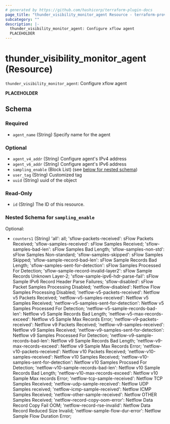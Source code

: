 ```yaml
---
# generated by https://github.com/hashicorp/terraform-plugin-docs
page_title: "thunder_visibility_monitor_agent Resource - terraform-provider-thunder"
subcategory: ""
description: |-
  thunder_visibility_monitor_agent: Configure xflow agent
  PLACEHOLDER
---
```


# thunder_visibility_monitor_agent (Resource)

`thunder_visibility_monitor_agent`: Configure xflow agent

__PLACEHOLDER__



<!-- schema generated by tfplugindocs -->
## Schema

### Required

- `agent_name` (String) Specify name for the agent

### Optional

- `agent_v4_addr` (String) Configure agent's IPv4 address
- `agent_v6_addr` (String) Configure agent's IPv6 address
- `sampling_enable` (Block List) (see [below for nested schema](#nestedblock--sampling_enable))
- `user_tag` (String) Customized tag
- `uuid` (String) uuid of the object

### Read-Only

- `id` (String) The ID of this resource.

<a id="nestedblock--sampling_enable"></a>
### Nested Schema for `sampling_enable`

Optional:

- `counters1` (String) 'all': all; 'sflow-packets-received': sFlow Packets Received; 'sflow-samples-received': sFlow Samples Received; 'sflow-samples-bad-len': sFlow Samples Bad Length; 'sflow-samples-non-std': sFlow Samples Non-standard; 'sflow-samples-skipped': sFlow Samples Skipped; 'sflow-sample-record-bad-len': sFlow Sample Records Bad Length; 'sflow-samples-sent-for-detection': sFlow Samples Processed For Detection; 'sflow-sample-record-invalid-layer2': sFlow Sample Records Unknown Layer-2; 'sflow-sample-ipv6-hdr-parse-fail': sFlow Sample IPv6 Record Header Parse Failures; 'sflow-disabled': sFlow Packet Samples Processing Disabled; 'netflow-disabled': Netflow Flow Samples Processing Disabled; 'netflow-v5-packets-received': Netflow v5 Packets Received; 'netflow-v5-samples-received': Netflow v5 Samples Received; 'netflow-v5-samples-sent-for-detection': Netflow v5 Samples Processed For Detection; 'netflow-v5-sample-records-bad-len': Netflow v5 Sample Records Bad Length; 'netflow-v5-max-records-exceed': Netflow v5 Sample Max Records Error; 'netflow-v9-packets-received': Netflow v9 Packets Received; 'netflow-v9-samples-received': Netflow v9 Samples Received; 'netflow-v9-samples-sent-for-detection': Netflow v9 Samples Processed For Detection; 'netflow-v9-sample-records-bad-len': Netflow v9 Sample Records Bad Length; 'netflow-v9-max-records-exceed': Netflow v9 Sample Max Records Error; 'netflow-v10-packets-received': Netflow v10 Packets Received; 'netflow-v10-samples-received': Netflow v10 Samples Received; 'netflow-v10-samples-sent-for-detection': Netflow v10 Samples Procssed For Detection; 'netflow-v10-sample-records-bad-len': Netflow v10 Sample Records Bad Length; 'netflow-v10-max-records-exceed': Netflow v10 Sample Max records Error; 'netflow-tcp-sample-received': Netflow TCP Samples Received; 'netflow-udp-sample-received': Netflow UDP Samples received; 'netflow-icmp-sample-received': Netflow ICMP Samples Received; 'netflow-other-sample-received': Netflow OTHER Samples Received; 'netflow-record-copy-oom-error': Netflow Data Record Copy Fail OOM; 'netflow-record-rse-invalid': Netflow Data Record Reduced Size Invalid; 'netflow-sample-flow-dur-error': Netflow Sample Flow Duration Error;


